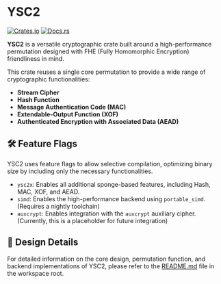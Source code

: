 # YSC2

[![Crates.io](https://img.shields.io/crates/v/ysc2?style=for-the-badge)](https://crates.io/crates/ysc2)
[![Docs.rs](https://img.shields.io/docsrs/ysc2?style=for-the-badge)](https://docs.rs/ysc2)

**YSC2** is a versatile cryptographic crate built around a high-performance permutation designed with FHE (Fully Homomorphic Encryption) friendliness in mind.

This crate reuses a single core permutation to provide a wide range of cryptographic functionalities:

- **Stream Cipher**
- **Hash Function**
- **Message Authentication Code (MAC)**
- **Extendable-Output Function (XOF)**
- **Authenticated Encryption with Associated Data (AEAD)**

## 🛠️ Feature Flags

YSC2 uses feature flags to allow selective compilation, optimizing binary size by including only the necessary functionalities.

- `ysc2x`: Enables all additional sponge-based features, including Hash, MAC, XOF, and AEAD.
- `simd`: Enables the high-performance backend using `portable_simd`. (Requires a nightly toolchain)
- `auxcrypt`: Enables integration with the `auxcrypt` auxiliary cipher. (Currently, this is a placeholder for future integration)

## 📖 Design Details

For detailed information on the core design, permutation function, and backend implementations of YSC2, please refer to the [README.md](../README.md) file in the workspace root.